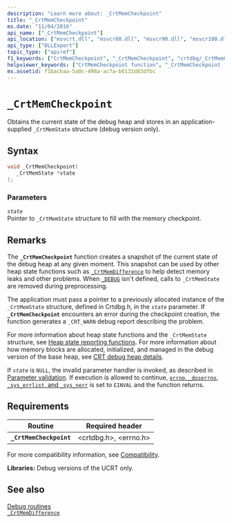 ```yaml
---
description: "Learn more about: _CrtMemCheckpoint"
title: "_CrtMemCheckpoint"
ms.date: "11/04/2016"
api_name: ["_CrtMemCheckpoint"]
api_location: ["msvcrt.dll", "msvcr80.dll", "msvcr90.dll", "msvcr100.dll", "msvcr100_clr0400.dll", "msvcr110.dll", "msvcr110_clr0400.dll", "msvcr120.dll", "msvcr120_clr0400.dll", "ucrtbase.dll"]
api_type: ["DLLExport"]
topic_type: ["apiref"]
f1_keywords: ["CrtMemCheckpoint", "_CrtMemCheckpoint", "crtdbg/_CrtMemCheckpoint"]
helpviewer_keywords: ["CrtMemCheckpoint function", "_CrtMemCheckpoint function"]
ms.assetid: f1bacbaa-5a0c-498a-ac7a-b6131d83dfbc
---
```

# `_CrtMemCheckpoint`

Obtains the current state of the debug heap and stores in an application-supplied `_CrtMemState` structure (debug version only).

## Syntax

```C
void _CrtMemCheckpoint(
   _CrtMemState *state
);
```

### Parameters

*`state`*\
Pointer to `_CrtMemState` structure to fill with the memory checkpoint.

## Remarks

The **`_CrtMemCheckpoint`** function creates a snapshot of the current state of the debug heap at any given moment. This snapshot can be used by other heap state functions such as [`_CrtMemDifference`](crtmemdifference.md) to help detect memory leaks and other problems. When [`_DEBUG`](../debug.md) isn't defined, calls to `_CrtMemState` are removed during preprocessing.

The application must pass a pointer to a previously allocated instance of the `_CrtMemState` structure, defined in Crtdbg.h, in the *`state`* parameter. If **`_CrtMemCheckpoint`** encounters an error during the checkpoint creation, the function generates a `_CRT_WARN` debug report describing the problem.

For more information about heap state functions and the `_CrtMemState` structure, see [Heap state reporting functions](../crt-debug-heap-details.md#heap-state-reporting-functions). For more information about how memory blocks are allocated, initialized, and managed in the debug version of the base heap, see [CRT debug heap details](../crt-debug-heap-details.md).

If *`state`* is `NULL`, the invalid parameter handler is invoked, as described in [Parameter validation](../parameter-validation.md). If execution is allowed to continue, [`errno`, `_doserrno`, `_sys_errlist`, and `_sys_nerr`](../errno-doserrno-sys-errlist-and-sys-nerr.md) is set to `EINVAL` and the function returns.

## Requirements

| Routine | Required header |
|---|---|
| **`_CrtMemCheckpoint`** | \<crtdbg.h>, \<errno.h> |

For more compatibility information, see [Compatibility](../compatibility.md).

**Libraries:** Debug versions of the UCRT only.

## See also

[Debug routines](../debug-routines.md)\
[`_CrtMemDifference`](crtmemdifference.md)
